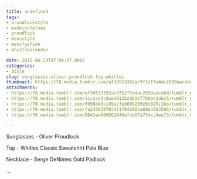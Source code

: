 ```yaml
---
title: undefined
tags:
- proudlockstyle
- madeinchelsea
- proudlock
- mensstyle
- mensfashion
- whistleslondon

date: 2015-06-23T07:00:57.000Z
categories:
- Style
slug: sunglasses-oliver-proudlock-top-whitles
thumbnail: https://78.media.tumblr.com/af3d513392ac9f52f7e4ac2899aacebd/tumblr_nqb12klpJa1rhrm24o1_540.jpg
attachments:
- https://78.media.tumblr.com/af3d513392ac9f52f7e4ac2899aacebd/tumblr_nqb12klpJa1rhrm24o1_1280.jpg
- https://78.media.tumblr.com/11c2ce3cdaa2812b2d615f780be3abc5/tumblr_nqb12klpJa1rhrm24o2_1280.jpg
- https://78.media.tumblr.com/0998d4dcc89ac3eb60b269e9c025c1bb/tumblr_nqb12klpJa1rhrm24o5_1280.jpg
- https://78.media.tumblr.com/fa245629703471704280ba69b4363506/tumblr_nqb12klpJa1rhrm24o3_1280.jpg
- https://78.media.tumblr.com/9843aa808662649afcb07a754cc4ee73/tumblr_nqb12klpJa1rhrm24o4_1280.jpg

---
```


Sunglasses - Oliver Proudlock 

  Top -  Whitles Classic Sweatshirt Pale Blue  

 Necklace -  Serge DeNimes Gold Padlock

 ...
